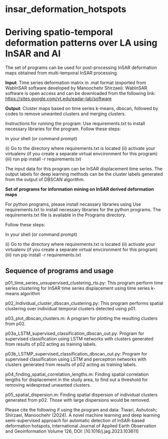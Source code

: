# insar_deformation_hotspots

# Deriving spatio-temporal deformation patterns over LA using InSAR and AI​

The set of programs can be used for post-processing InSAR deformation maps obtained from multi-temporal InSAR processing.

**Input**: Time series deformation matrix in .mat format (exported from WabInSAR software developed by Manoochehr Shirzaei). WabInSAR software is open access and can be downloaded from the following link: https://sites.google.com/vt.edu/eadar-lab/software

**Output**: Cluster maps based on time series k-means, dbscan, followed by codes to remove unwanted clusters and merging clusters. 

Instructions for running the program:
Use requirements.txt to install necessary libraries for the program. Follow these steps:

In your shell (or command prompt)

(i) Go to the directory where requirements.txt is located (ii) activate your virtualenv (if you create a separate virtual envcironment for this program) (iii) run pip install -r requirements.txt

The input data for this program can be InSAR displacement time series. The output labels for deep learning methods can be the cluster labels generated from the output of DBSCAN algorithm. 


**Set of programs for information mining on InSAR derived deformation maps**

For python programs, please install necassary libraries using 
Use requirements.txt to install necessary libraries for the python programs. The requirements.txt file is available in the Programs directory.

Follow these steps:

In your shell (or command prompt)

(i) Go to the directory where requirements.txt is located (ii) activate your virtualenv (if you create a separate virtual envcironment for this program) (iii) run pip install -r requirements.txt

## Sequence of programs and usage

p01_time_series_unsupervised_clustering_rts.py: This program perform time series clustering for InSAR time series displacement using time series k-means algorithm

p02_Individual_cluster_dbscan_clustering.py: This program performs spatial clustering over individual temporal clusters detected using p01.

p03_plot_dbscan_clusters.m: A program for plotting the resulting clusters from p02. 

p03a_LSTM_supervised_classification_dbscan_out.py: Program for supervised classification using LSTM networks with clusters generated from results of p02 acting as training labels. 

p03b_LSTMP_supervised_classification_dbscan_out.py: Program for supervised classification using LSTM and perceptron networks with clusters generated from results of p02 acting as training labels.

p04_finding_spatial_correlation_lengths.m: Finding spatial correlation lengths for displacement in the study area, to find out a threshold for removing widespread unwanted clusters.

p05_spatial_dispersion.m: Finding spatial dispersion of individual clusters generated from p02. Those with large dispersions would be removed.

Please cite the following if using the program and data:
Tiwari, Ashutosh; Shirzaei, Manoochehr (2024). A novel machine learning and deep learning semi-supervised approach for automatic detection of InSAR-based deformation hotspots, International Journal of Applied Earth Observation and Geoinformation Volume 126, DOI: [10.1016/j.jag.2023.103611]
